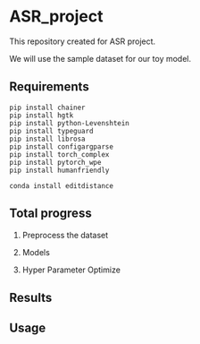 # ASR_project
This repository created for ASR project. 

We will use the sample dataset for our toy model.

## Requirements
```
pip install chainer
pip install hgtk
pip install python-Levenshtein
pip install typeguard
pip install librosa
pip install configargparse
pip install torch_complex
pip install pytorch_wpe
pip install humanfriendly

conda install editdistance
```

## Total progress

1) Preprocess the dataset

2) Models

3) Hyper Parameter Optimize

## Results

## Usage
